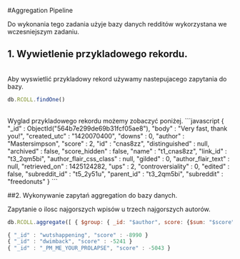 #Aggregation Pipeline

Do wykonania tego zadania użyje bazy danych redditów wykorzystana we wczesniejszym zadaniu.

## 1. Wywietlenie przykladowego rekordu.
<br>
Aby wyswietlić przykladowy rekord używamy nastepujacego zapytania do bazy.

```javascript
db.RCOLL.findOne()
```
<br>
Wyglad przykladowego rekordu możemy zobaczyć poniżej.
```javascript
{
        "_id" : ObjectId("564b7e299de69b31fcf05ae8"),
        "body" : "Very fast, thank you!",
        "created_utc" : "1420070400",
        "downs" : 0,
        "author" : "Mastersimpson",
        "score" : 2,
        "id" : "cnas8zz",
        "distinguished" : null,
        "archived" : false,
        "score_hidden" : false,
        "name" : "t1_cnas8zz",
        "link_id" : "t3_2qm5bi",
        "author_flair_css_class" : null,
        "gilded" : 0,
        "author_flair_text" : null,
        "retrieved_on" : 1425124282,
        "ups" : 2,
        "controversiality" : 0,
        "edited" : false,
        "subreddit_id" : "t5_2y51u",
        "parent_id" : "t3_2qm5bi",
        "subreddit" : "freedonuts"
}
```

##2. Wykonywanie zapytań aggregation do bazy danych.

Zapytanie o ilosc najgorszych wpisów u trzech najgorszych autorów.

```javascript
db.RCOLL.aggregate([ { $group: { _id: "$author", score: {$sum: "$score" } } },{ $sort: {score: 1} }, { $limit: 3} ], {allowDiskUse: true})
```

```javascript
{ "_id" : "wutshappening", "score" : -8990 }
{ "_id" : "dwimback", "score" : -5241 }
{ "_id" : "_PM_ME_YOUR_PROLAPSE", "score" : -5043 }
```
